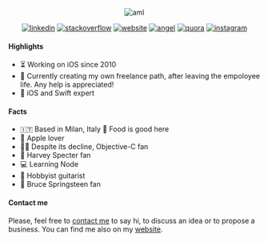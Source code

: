 <!-- ### Hi there 👋🏻 -->

<!--
**andrealufino/andrealufino** is a ✨ _special_ ✨ repository because its `README.md` (this file) appears on your GitHub profile.

Here are some ideas to get you started:

- 🔭 I’m currently working on ...
- 🌱 I’m currently learning ...
- 👯 I’m looking to collaborate on ...
- 🤔 I’m looking for help with ...
- 💬 Ask me about ...
- 📫 How to reach me: ...
- 😄 Pronouns: ...
- ⚡ Fun fact: ...
-->

<p align="center">
  <img src"https://raw.githubusercontent.com/andrealufino/andrealufino/master/AML_Grey.png" alt="aml"/>
</p>

<p align="center">
  <a href="https://linkedin.com/in/andrealufino" target="_blank">
    <img src="https://img.shields.io/badge/linkedin-0177b5" alt="linkedin"/></a>
  <a href="http://stackoverflow.com/users/588967/andrea-mario-lufino" target="_blank">
    <img src="https://img.shields.io/badge/stackoverflow-f48024" alt="stackoverflow"/></a>
  <a href="https://andrealufino.com" target="_blank">
    <img src="https://img.shields.io/badge/website-333333" alt="website"/></a>
  <a href="https://angel.co/u/andrealufino" target="_blank">
    <img src="https://img.shields.io/badge/angel-000000" alt="angel"/></a>
  <a href="https://www.quora.com/profile/Andrea-Mario-Lufino" target="_blank">
    <img src="https://img.shields.io/badge/quora-a82623" alt="quora"></a>
  <a href="https://instagram.com/al0890" target="_blank">
    <img src="https://img.shields.io/badge/instagram-c00188" alt="instagram"></a>
</p>

#### Highlights

- ⏳ Working on iOS since 2010
- 🌱 Currently creating my own freelance path, after leaving the empoloyee life. Any help is appreciated!
- 🥇 iOS and Swift expert

#### Facts

- 🇮🇹 Based in Milan, Italy 🍕 Food is good here 
- 📱 Apple lover 
- 🙌🏻 Despite its decline, Objective-C fan 
- 💼 Harvey Specter fan 
- 💻 Learning Node
- 🎸 Hobbyist guitarist
- 🎵 Bruce Springsteen fan

#### Contact me

Please, feel free to [contact me](mailto:hello@andrealufino.com) to say hi, to discuss an idea or to propose a business. You can find me also on my [website](https://andrealufino.com). 
